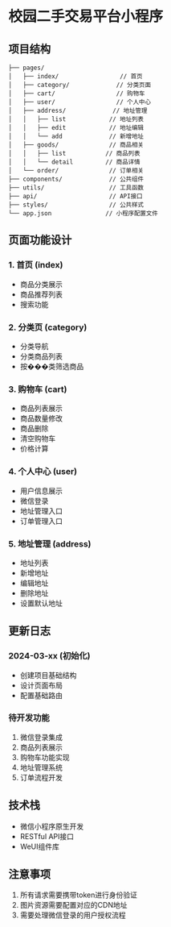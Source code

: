 # 校园二手交易平台小程序

## 项目结构

```
├── pages/
│   ├── index/                 // 首页
│   ├── category/             // 分类页面
│   ├── cart/                 // 购物车
│   ├── user/                 // 个人中心
│   ├── address/             // 地址管理
│   │   ├── list            // 地址列表
│   │   ├── edit            // 地址编辑
│   │   └── add             // 新增地址
│   ├── goods/              // 商品相关
│   │   ├── list           // 商品列表
│   │   └── detail         // 商品详情
│   └── order/              // 订单相关
├── components/             // 公共组件
├── utils/                  // 工具函数
├── api/                    // API接口
├── styles/                 // 公共样式
└── app.json               // 小程序配置文件
```

## 页面功能设计

### 1. 首页 (index)
- 商品分类展示
- 商品推荐列表
- 搜索功能

### 2. 分类页 (category)
- 分类导航
- 分类商品列表
- 按���类筛选商品

### 3. 购物车 (cart)
- 商品列表展示
- 商品数量修改
- 商品删除
- 清空购物车
- 价格计算

### 4. 个人中心 (user)
- 用户信息展示
- 微信登录
- 地址管理入口
- 订单管理入口

### 5. 地址管理 (address)
- 地址列表
- 新增地址
- 编辑地址
- 删除地址
- 设置默认地址

## 更新日志

### 2024-03-xx (初始化)
- 创建项目基础结构
- 设计页面布局
- 配置基础路由

### 待开发功能
1. 微信登录集成
2. 商品列表展示
3. 购物车功能实现
4. 地址管理系统
5. 订单流程开发

## 技术栈
- 微信小程序原生开发
- RESTful API接口
- WeUI组件库

## 注意事项
1. 所有请求需要携带token进行身份验证
2. 图片资源需要配置对应的CDN地址
3. 需要处理微信登录的用户授权流程 